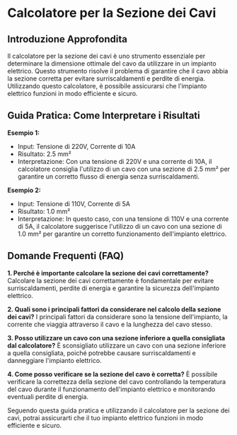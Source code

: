 # Calcolatore per la Sezione dei Cavi

## Introduzione Approfondita
Il calcolatore per la sezione dei cavi è uno strumento essenziale per determinare la dimensione ottimale del cavo da utilizzare in un impianto elettrico. Questo strumento risolve il problema di garantire che il cavo abbia la sezione corretta per evitare surriscaldamenti e perdite di energia. Utilizzando questo calcolatore, è possibile assicurarsi che l'impianto elettrico funzioni in modo efficiente e sicuro.

## Guida Pratica: Come Interpretare i Risultati

**Esempio 1:**
- Input: Tensione di 220V, Corrente di 10A
- Risultato: 2.5 mm²
- Interpretazione: Con una tensione di 220V e una corrente di 10A, il calcolatore consiglia l'utilizzo di un cavo con una sezione di 2.5 mm² per garantire un corretto flusso di energia senza surriscaldamenti.

**Esempio 2:**
- Input: Tensione di 110V, Corrente di 5A
- Risultato: 1.0 mm²
- Interpretazione: In questo caso, con una tensione di 110V e una corrente di 5A, il calcolatore suggerisce l'utilizzo di un cavo con una sezione di 1.0 mm² per garantire un corretto funzionamento dell'impianto elettrico.

## Domande Frequenti (FAQ)

**1. Perché è importante calcolare la sezione dei cavi correttamente?**
Calcolare la sezione dei cavi correttamente è fondamentale per evitare surriscaldamenti, perdite di energia e garantire la sicurezza dell'impianto elettrico.

**2. Quali sono i principali fattori da considerare nel calcolo della sezione dei cavi?**
I principali fattori da considerare sono la tensione dell'impianto, la corrente che viaggia attraverso il cavo e la lunghezza del cavo stesso.

**3. Posso utilizzare un cavo con una sezione inferiore a quella consigliata dal calcolatore?**
È sconsigliato utilizzare un cavo con una sezione inferiore a quella consigliata, poiché potrebbe causare surriscaldamenti e danneggiare l'impianto elettrico.

**4. Come posso verificare se la sezione del cavo è corretta?**
È possibile verificare la correttezza della sezione del cavo controllando la temperatura del cavo durante il funzionamento dell'impianto elettrico e monitorando eventuali perdite di energia.

Seguendo questa guida pratica e utilizzando il calcolatore per la sezione dei cavi, potrai assicurarti che il tuo impianto elettrico funzioni in modo efficiente e sicuro.